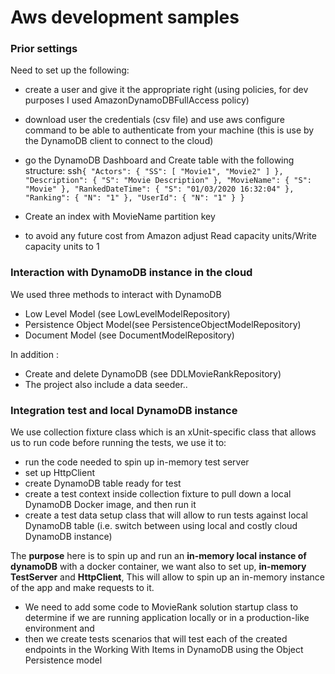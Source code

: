 
# Aws development samples

### Prior settings  

Need to set up the following:
- create a user and give it the appropriate right (using policies, for dev purposes I used AmazonDynamoDBFullAccess policy)
- download user the credentials (csv file) and use aws configure command to be able to authenticate from your machine (this is use by the DynamoDB client to connect to the cloud)
- go the DynamoDB Dashboard and Create table with the following structure: 
ssh`
{
  "Actors": {
    "SS": [
      "Movie1",
      "Movie2"
    ]
  },
  "Description": {
    "S": "Movie Description"
  },
  "MovieName": {
    "S": "Movie"
  },
  "RankedDateTime": {
    "S": "01/03/2020 16:32:04"
  },
  "Ranking": {
    "N": "1"
  },
  "UserId": {
    "N": "1"
  }
}
`

- Create an index with MovieName partition key
- to avoid any future cost from Amazon adjust Read capacity units/Write capacity units to 1


### Interaction with DynamoDB instance in the cloud 

We used three methods to interact with DynamoDB 
- Low Level Model (see LowLevelModelRepository)
- Persistence Object Model(see PersistenceObjectModelRepository)
- Document Model (see DocumentModelRepository)

In addition :
- Create and delete DynamoDB (see DDLMovieRankRepository)
- The project also include a data seeder.. 

### Integration test and local DynamoDB instance

We use collection fixture class which is an xUnit-specific class that allows us to run code before running the tests, we use it to: 
- run the code needed to spin up in-memory test server
- set up  HttpClient
- create  DynamoDB table ready for test
- create a test context inside collection fixture to pull down a local DynamoDB Docker image, and then run it
- create a test data setup class that will allow to run tests against local DynamoDB table (i.e. switch between using local and costly cloud DynamoDB instance)

The **purpose** here is to spin up and run an **in-memory local instance of dynamoDB** with a docker container, we want also to set up, **in-memory TestServer** and **HttpClient**, This will allow to spin up an in-memory instance of the app and make requests to it. 


- We need to add some code to MovieRank solution startup class to determine if we are running application locally or in a production-like environment and 
- then we create tests scenarios that will test each of the created endpoints in the Working With Items in DynamoDB using the Object Persistence model

